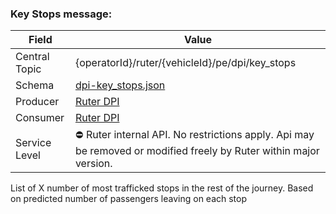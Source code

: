 ### Key Stops message:
| Field         | Value                                                                                                             |
|---------------|-------------------------------------------------------------------------------------------------------------------|
| Central Topic | {operatorId}/ruter/{vehicleId}/pe/dpi/key_stops                                                                   |
| Schema        | [ dpi-key_stops.json ](json-schemas/dpi-key_stops.json)                                                           |
| Producer      | [Ruter DPI](https://github.com/orgs/RuterNo/teams/dpi-team)                                                       |
| Consumer      | [Ruter DPI](https://github.com/orgs/RuterNo/teams/dpi-team)                                                       |
| Service Level | ⛔ Ruter internal API. No restrictions apply. Api may be removed or modified freely by Ruter within major version. | 

List of X number of most trafficked stops in the rest of the journey. Based on predicted number of passengers leaving
on each stop